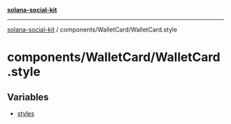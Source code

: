[**solana-social-kit**](../../../README.md)

***

[solana-social-kit](../../../README.md) / components/WalletCard/WalletCard.style

# components/WalletCard/WalletCard.style

## Variables

- [styles](variables/styles.md)
